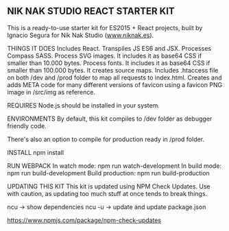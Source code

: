 NIK NAK STUDIO REACT STARTER KIT
--------------------------------

This is a ready-to-use starter kit for ES2015 + React projects, built by Ignacio Segura for Nik Nak Studio (www.niknak.es).


THINGS IT DOES
Includes React.
Transpiles JS ES6 and JSX.
Processes Compass SASS.
Process SVG images. It includes it as base64 CSS if smaller than 10.000 bytes.
Process fonts. It includes it as base64 CSS if smaller than 100.000 bytes.
It creates source maps.
Includes .htaccess file on both /dev and /prod folder to map all requests to index.html.
Creates and adds META code for many different versions of favicon using a favicon PNG image in /src/img as reference.

REQUIRES
Node.js should be installed in your system.

ENVIRONMENTS
By default, this kit compiles to /dev folder as debugger friendly code.

There's also an option to compile for production ready in /prod folder.

INSTALL
npm install

RUN WEBPACK
In watch mode: npm run watch-development
In build mode: npm run build-development
Build production: npm run build-production

UPDATING THIS KIT
This kit is updated using NPM Check Updates. Use with caution, as updating too much stuff at once tends to break things.

ncu -> show dependencies
ncu -u -> update and update package.json

https://www.npmjs.com/package/npm-check-updates

